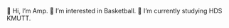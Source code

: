  👋 Hi, I’m Amp.
 🏀 I’m interested in Basketball.
 🏢 I’m currently studying HDS KMUTT.



<!---
Amp-Chin/Amp-Chin is a ✨ special ✨ repository because its `README.md` (this file) appears on your GitHub profile.
You can click the Preview link to take a look at your changes.
--->

